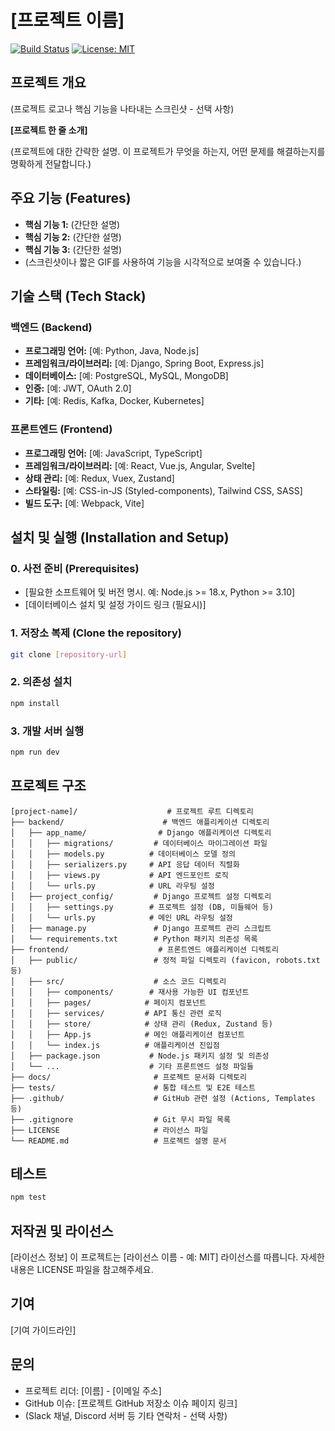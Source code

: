 # [프로젝트 이름]

[![Build Status](https://travis-ci.org/joemccann/dillinger.svg?branch=master)](https://travis-ci.org/joemccann/dillinger) [![License: MIT](https://img.shields.io/badge/License-MIT-yellow.svg)](https://opensource.org/licenses/MIT)


## 프로젝트 개요

(프로젝트 로고나 핵심 기능을 나타내는 스크린샷 - 선택 사항)

**[프로젝트 한 줄 소개]**

(프로젝트에 대한 간략한 설명. 이 프로젝트가 무엇을 하는지, 어떤 문제를 해결하는지를 명확하게 전달합니다.)

## 주요 기능 (Features)

* **핵심 기능 1:** (간단한 설명)
* **핵심 기능 2:** (간단한 설명)
* **핵심 기능 3:** (간단한 설명)
* (스크린샷이나 짧은 GIF를 사용하여 기능을 시각적으로 보여줄 수 있습니다.)

## 기술 스택 (Tech Stack)

### 백엔드 (Backend)
* **프로그래밍 언어:** [예: Python, Java, Node.js]
* **프레임워크/라이브러리:** [예: Django, Spring Boot, Express.js]
* **데이터베이스:** [예: PostgreSQL, MySQL, MongoDB]
* **인증:** [예: JWT, OAuth 2.0]
* **기타:** [예: Redis, Kafka, Docker, Kubernetes]

### 프론트엔드 (Frontend)
* **프로그래밍 언어:** [예: JavaScript, TypeScript]
* **프레임워크/라이브러리:** [예: React, Vue.js, Angular, Svelte]
* **상태 관리:** [예: Redux, Vuex, Zustand]
* **스타일링:** [예: CSS-in-JS (Styled-components), Tailwind CSS, SASS]
* **빌드 도구:** [예: Webpack, Vite]

<!-- ### 인프라 (Infrastructure) - 선택 사항
* **클라우드 제공자:** [예: AWS, GCP, Azure, Naver Cloud Platform]
* **CI/CD:** [예: Jenkins, GitHub Actions, GitLab CI]
* **모니터링:** [예: Prometheus, Grafana, Datadog] -->




## 설치 및 실행 (Installation and Setup)

### 0. 사전 준비 (Prerequisites)
* [필요한 소프트웨어 및 버전 명시. 예: Node.js >= 18.x, Python >= 3.10]
* [데이터베이스 설치 및 설정 가이드 링크 (필요시)]

### 1. 저장소 복제 (Clone the repository)
```bash
git clone [repository-url]
```

### 2. 의존성 설치
```bash
npm install
```

### 3. 개발 서버 실행
```bash
npm run dev
```

## 프로젝트 구조
```
[project-name]/                    # 프로젝트 루트 디렉토리
├── backend/                      # 백엔드 애플리케이션 디렉토리
│   ├── app_name/                # Django 애플리케이션 디렉토리
│   │   ├── migrations/         # 데이터베이스 마이그레이션 파일
│   │   ├── models.py          # 데이터베이스 모델 정의
│   │   ├── serializers.py     # API 응답 데이터 직렬화
│   │   ├── views.py           # API 엔드포인트 로직
│   │   └── urls.py            # URL 라우팅 설정
│   ├── project_config/         # Django 프로젝트 설정 디렉토리
│   │   ├── settings.py        # 프로젝트 설정 (DB, 미들웨어 등)
│   │   └── urls.py            # 메인 URL 라우팅 설정
│   ├── manage.py               # Django 프로젝트 관리 스크립트
│   └── requirements.txt        # Python 패키지 의존성 목록
├── frontend/                    # 프론트엔드 애플리케이션 디렉토리
│   ├── public/                 # 정적 파일 디렉토리 (favicon, robots.txt 등)
│   ├── src/                    # 소스 코드 디렉토리
│   │   ├── components/        # 재사용 가능한 UI 컴포넌트
│   │   ├── pages/            # 페이지 컴포넌트
│   │   ├── services/         # API 통신 관련 로직
│   │   ├── store/            # 상태 관리 (Redux, Zustand 등)
│   │   ├── App.js            # 메인 애플리케이션 컴포넌트
│   │   └── index.js          # 애플리케이션 진입점
│   ├── package.json           # Node.js 패키지 설정 및 의존성
│   └── ...                    # 기타 프론트엔드 설정 파일들
├── docs/                       # 프로젝트 문서화 디렉토리
├── tests/                      # 통합 테스트 및 E2E 테스트
├── .github/                    # GitHub 관련 설정 (Actions, Templates 등)
├── .gitignore                  # Git 무시 파일 목록
├── LICENSE                     # 라이선스 파일
└── README.md                   # 프로젝트 설명 문서
```

## 테스트
```bash
npm test
```

## 저작권 및 라이선스
[라이선스 정보]
이 프로젝트는 [라이선스 이름 - 예: MIT] 라이선스를 따릅니다. 자세한 내용은 LICENSE 파일을 참고해주세요.

## 기여
[기여 가이드라인] 

## 문의
- 프로젝트 리더: [이름] - [이메일 주소]
- GitHub 이슈: [프로젝트 GitHub 저장소 이슈 페이지 링크]
- (Slack 채널, Discord 서버 등 기타 연락처 - 선택 사항)